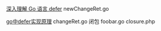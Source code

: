 
[深入理解 Go 语言 defer](https://www.zhihu.com/search?type=content&q=go%20%20defer)
newChangeRet.go

[go中defer实现原理](https://juejin.cn/post/6975686540601245709?utm_source=gold_browser_extension#comment)
changeRet.go
闭包
foobar.go
closure.php
